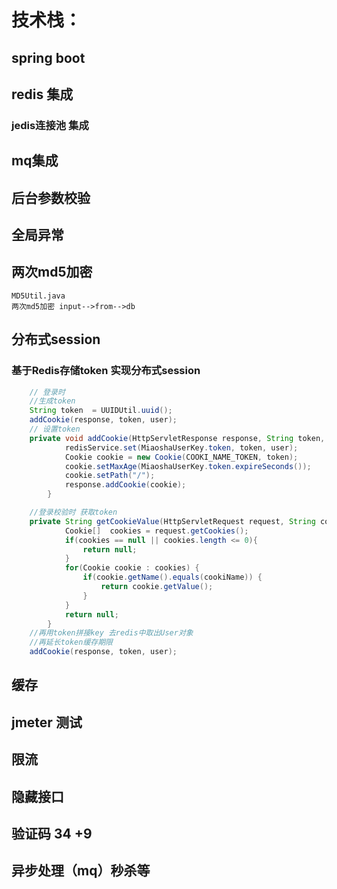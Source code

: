 # 技术栈：
## spring boot
## redis 集成
### jedis连接池 集成
## mq集成
## 后台参数校验
## 全局异常
## 两次md5加密 
    MD5Util.java
    两次md5加密 input-->from-->db
## 分布式session
### 基于Redis存储token 实现分布式session
```java
    // 登录时
    //生成token
    String token  = UUIDUtil.uuid();
    addCookie(response, token, user);
    // 设置token
    private void addCookie(HttpServletResponse response, String token, MiaoshaUser user) {
    		redisService.set(MiaoshaUserKey.token, token, user);
    		Cookie cookie = new Cookie(COOKI_NAME_TOKEN, token);
    		cookie.setMaxAge(MiaoshaUserKey.token.expireSeconds());
    		cookie.setPath("/");
    		response.addCookie(cookie);
    	}

    //登录校验时 获取token
    private String getCookieValue(HttpServletRequest request, String cookiName) {
    		Cookie[]  cookies = request.getCookies();
    		if(cookies == null || cookies.length <= 0){
    			return null;
    		}
    		for(Cookie cookie : cookies) {
    			if(cookie.getName().equals(cookiName)) {
    				return cookie.getValue();
    			}
    		}
    		return null;
    	}
    //再用token拼接key 去redis中取出User对象
    //再延长token缓存期限
    addCookie(response, token, user);
```
    

## 缓存
## jmeter 测试
## 限流
## 隐藏接口
## 验证码 34 +9
## 异步处理（mq）秒杀等